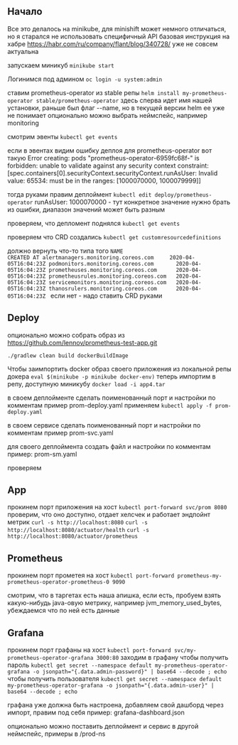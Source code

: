 ## Начало

Все это делалось на minikube, для minishift может немного отличаться, но я старался не использовать специфичный API
базовая инструкция на хабре https://habr.com/ru/company/flant/blog/340728/ уже не совсем актуальна

запускаем миникуб
`minikube start`

Логинимся под админом
`oc login -u system:admin`

ставим prometheus-operator из stable репы
`helm install my-prometheus-operator stable/prometheus-operator`
здесь сперва идет имя нашей установки, раньше был флаг --name, но в текущей версии helm ее уже не понимает
опционально можно выбрать неймспейс, например monitoring

смотрим эвенты
`kubectl get events`

если в эвентах видим ошибку деплоя для prometheus-operator вот такую
Error creating: pods "prometheus-operator-6959fc68f-" is forbidden: unable to validate against any security context constraint:
[spec.containers[0].securityContext.securityContext.runAsUser: Invalid value: 65534: must be in the ranges: [1000070000, 1000079999]]

тогда руками правим деплоймент
`kubectl edit deploy/prometheus-operator`
runAsUser: 1000070000 - тут конкретное значение нужно брать из ошибки, диапазон значений может быть разным

проверяем, что депломент поднялся
`kubectl get events`

проверяем что CRD создались
`kubectl get customresourcedefinitions`

должно вернуть что-то типа того
`NAME                                    CREATED AT
alertmanagers.monitoring.coreos.com     2020-04-05T16:04:23Z
podmonitors.monitoring.coreos.com       2020-04-05T16:04:23Z
prometheuses.monitoring.coreos.com      2020-04-05T16:04:23Z
prometheusrules.monitoring.coreos.com   2020-04-05T16:04:23Z
servicemonitors.monitoring.coreos.com   2020-04-05T16:04:23Z
thanosrulers.monitoring.coreos.com      2020-04-05T16:04:23Z
`
если нет - надо ставить CRD руками

## Deploy
опционально можно собрать образ из
https://github.com/lennov/prometheus-test-app.git

`./gradlew clean build dockerBuildImage`

Чтобы заимпортить docker образ своего приложения из локальной репы докера
`eval $(minikube -p minikube docker-env)`
теперь импортим в репу, доступную миникубу
`docker load -i app4.tar`

в своем деплойменте сделать поименованный порт и настройки по комментам
пример prom-deploy.yaml
применяем
`kubectl apply -f prom-deploy.yaml`

в своем сервисе сделать поименованный порт и настройки по комментам
пример prom-svc.yaml

для своего деплоймента создать файл и настройки по комментам
пример: prom-sm.yaml

проверяем

## App
прокинем порт приложения на хост
`kubectl port-forward svc/prom 8080`
проверим, что оно доступно, отдает хелсчек и работает эндпойнт метрик
`curl -s http://localhost:8080`
`curl -s http://localhost:8080/actuator/health`
`curl -s http://localhost:8080/actuator/prometheus`

## Prometheus
прокинем порт прометея на хост
`kubectl port-forward prometheus-my-prometheus-operator-prometheus-0 9090`

смотрим, что в таргетах есть наша апишка, если есть, пробуем взять какую-нибудь java-овую метрику, например jvm_memory_used_bytes, убеждаемся что по ней есть данные

## Grafana
прокинем порт графаны на хост
`kubectl port-forward svc/my-prometheus-operator-grafana 3000:80`
заходим в графану
чтобы получить пароль
`kubectl get secret --namespace default my-prometheus-operator-grafana -o jsonpath="{.data.admin-password}" | base64 --decode ; echo`
чтобы получить пользователя
`kubectl get secret --namespace default my-prometheus-operator-grafana -o jsonpath="{.data.admin-user}" | base64 --decode ; echo`

графана уже должна быть настроена, добавляем свой дашборд через импорт, правим под себя
пример: grafana-dashboard.json

опционально можно поставить деплоймент и сервис в другой неймспейс, примеры в /prod-ns
